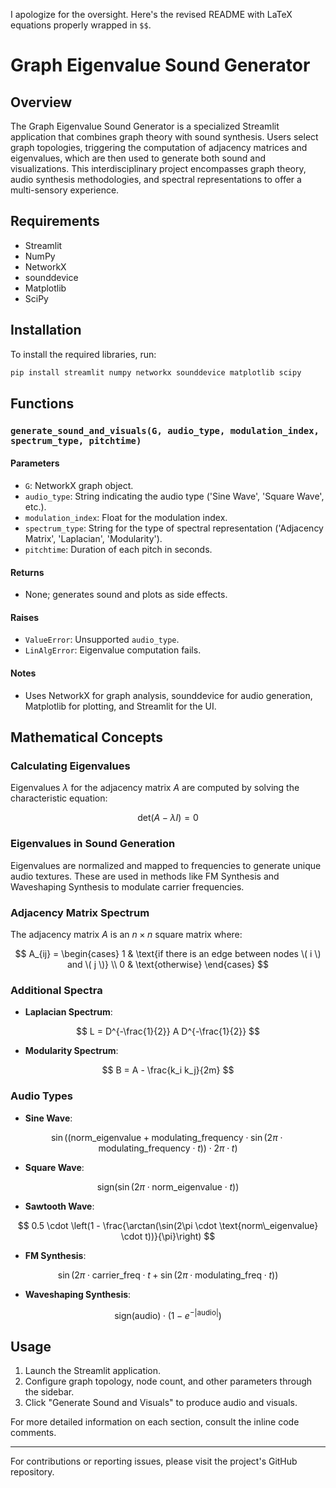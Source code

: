 I apologize for the oversight. Here's the revised README with LaTeX equations properly wrapped in `$$`.

# Graph Eigenvalue Sound Generator

## Overview

The Graph Eigenvalue Sound Generator is a specialized Streamlit application that combines graph theory with sound synthesis. Users select graph topologies, triggering the computation of adjacency matrices and eigenvalues, which are then used to generate both sound and visualizations. This interdisciplinary project encompasses graph theory, audio synthesis methodologies, and spectral representations to offer a multi-sensory experience.

## Requirements

- Streamlit
- NumPy
- NetworkX
- sounddevice
- Matplotlib
- SciPy

## Installation

To install the required libraries, run:

```bash
pip install streamlit numpy networkx sounddevice matplotlib scipy
```

## Functions

### `generate_sound_and_visuals(G, audio_type, modulation_index, spectrum_type, pitchtime)`

#### Parameters

- `G`: NetworkX graph object.
- `audio_type`: String indicating the audio type ('Sine Wave', 'Square Wave', etc.).
- `modulation_index`: Float for the modulation index.
- `spectrum_type`: String for the type of spectral representation ('Adjacency Matrix', 'Laplacian', 'Modularity').
- `pitchtime`: Duration of each pitch in seconds.

#### Returns

- None; generates sound and plots as side effects.

#### Raises

- `ValueError`: Unsupported `audio_type`.
- `LinAlgError`: Eigenvalue computation fails.

#### Notes

- Uses NetworkX for graph analysis, sounddevice for audio generation, Matplotlib for plotting, and Streamlit for the UI.

## Mathematical Concepts

### Calculating Eigenvalues

Eigenvalues $\lambda$ for the adjacency matrix $A$ are computed by solving the characteristic equation:

$$ \text{det}(A - \lambda I) = 0 $$

### Eigenvalues in Sound Generation

Eigenvalues are normalized and mapped to frequencies to generate unique audio textures. These are used in methods like FM Synthesis and Waveshaping Synthesis to modulate carrier frequencies.

### Adjacency Matrix Spectrum

The adjacency matrix $A$ is an $n \times n$ square matrix where:

$$ A_{ij} = \begin{cases} 
1 & \text{if there is an edge between nodes \( i \) and \( j \)} \\
0 & \text{otherwise}
\end{cases} $$

### Additional Spectra

- **Laplacian Spectrum**: 

$$ L = D^{-\frac{1}{2}} A D^{-\frac{1}{2}} $$

- **Modularity Spectrum**: 

$$ B = A - \frac{k_i k_j}{2m} $$

### Audio Types

- **Sine Wave**: 

$$ \sin\left((\text{norm\_eigenvalue} + \text{modulating\_frequency} \cdot \sin(2\pi \cdot \text{modulating\_frequency} \cdot t)) \cdot 2\pi \cdot t\right) $$

- **Square Wave**: 

$$ \text{sign}(\sin(2\pi \cdot \text{norm\_eigenvalue} \cdot t)) $$

- **Sawtooth Wave**: 

$$ 0.5 \cdot \left(1 - \frac{\arctan(\sin(2\pi \cdot \text{norm\_eigenvalue} \cdot t))}{\pi}\right) $$

- **FM Synthesis**: 

$$ \sin(2\pi \cdot \text{carrier\_freq} \cdot t + \sin(2\pi \cdot \text{modulating\_freq} \cdot t)) $$

- **Waveshaping Synthesis**: 

$$ \text{sign}(\text{audio}) \cdot (1 - e^{-|\text{audio}|}) $$

## Usage

1. Launch the Streamlit application.
2. Configure graph topology, node count, and other parameters through the sidebar.
3. Click "Generate Sound and Visuals" to produce audio and visuals.

For more detailed information on each section, consult the inline code comments.

---

For contributions or reporting issues, please visit the project's GitHub repository.
